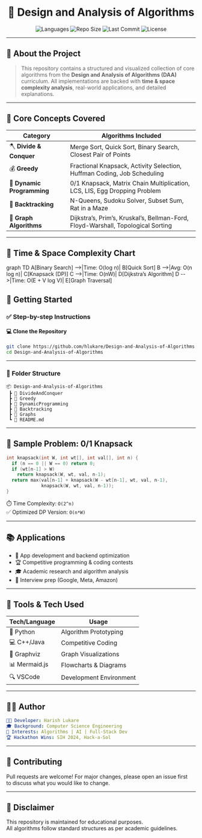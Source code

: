 <h1 align="center">🧠 Design and Analysis of Algorithms</h1>

<p align="center">
  <img src="https://img.shields.io/badge/Language-C++%2FJava%2FPython-blue.svg" alt="Languages">
  <img src="https://img.shields.io/github/repo-size/TechSpectra-Org/Design-and-Analysis-of-Algorithms" alt="Repo Size">
  <img src="https://img.shields.io/github/last-commit/TechSpectra-Org/Design-and-Analysis-of-Algorithms" alt="Last Commit">
  <img src="https://img.shields.io/badge/License-MIT-green.svg" alt="License">
</p>

---

## 🎯 About the Project

> This repository contains a structured and visualized collection of core algorithms from the **Design and Analysis of Algorithms (DAA)** curriculum. All implementations are backed with **time & space complexity analysis**, real-world applications, and detailed explanations.

---

## 🧩 Core Concepts Covered

| Category             | Algorithms Included                                                                 |
|----------------------|-------------------------------------------------------------------------------------|
| 🪓 **Divide & Conquer**   | Merge Sort, Quick Sort, Binary Search, Closest Pair of Points                     |
| 💰 **Greedy**             | Fractional Knapsack, Activity Selection, Huffman Coding, Job Scheduling          |
| 🧠 **Dynamic Programming**| 0/1 Knapsack, Matrix Chain Multiplication, LCS, LIS, Egg Dropping Problem        |
| 🔁 **Backtracking**       | N-Queens, Sudoku Solver, Subset Sum, Rat in a Maze                               |
| 🧭 **Graph Algorithms**   | Dijkstra’s, Prim’s, Kruskal’s, Bellman-Ford, Floyd-Warshall, Topological Sorting |

---

## 🧠 Time & Space Complexity Chart

graph TD
    A[Binary Search] -->|Time: O(log n)| B[Quick Sort]
    B -->|Avg: O(n log n)| C[Knapsack (DP)]
    C -->|Time: O(nW)| D[Dijkstra’s Algorithm]
    D -->|Time: O(E + V log V)| E[Graph Traversal]


## 🚀 Getting Started

### ✅ Step-by-step Instructions

#### 💻 Clone the Repository

```bash
git clone https://github.com/hlukare/Design-and-Analysis-of-Algorithms.git
cd Design-and-Analysis-of-Algorithms
```

---

### 📁 Folder Structure

```plaintext
📦 Design-and-Analysis-of-Algorithms
 ┣ 📂 DivideAndConquer
 ┣ 📂 Greedy
 ┣ 📂 DynamicProgramming
 ┣ 📂 Backtracking
 ┣ 📂 Graphs
 ┗ 📜 README.md
```

---

## 🧪 Sample Problem: 0/1 Knapsack

```cpp
int knapsack(int W, int wt[], int val[], int n) {
  if (n == 0 || W == 0) return 0;
  if (wt[n-1] > W)
    return knapsack(W, wt, val, n-1);
  return max(val[n-1] + knapsack(W - wt[n-1], wt, val, n-1), 
             knapsack(W, wt, val, n-1));
}
```

⏱️ Time Complexity: `O(2^n)`  
✅ Optimized DP Version: `O(n*W)`

---

## 📚 Applications

- 📱 App development and backend optimization
- 🏆 Competitive programming & coding contests
- 🎓 Academic research and algorithm analysis
- 🧠 Interview prep (Google, Meta, Amazon)

---

## 🔧 Tools & Tech Used

| Tech/Language | Usage                   |
|---------------|-------------------------|
| 🐍 Python      | Algorithm Prototyping   |
| 💻 C++/Java     | Competitive Coding      |
| 🧠 Graphviz    | Graph Visualizations    |
| 📊 Mermaid.js | Flowcharts & Diagrams   |
| 🔍 VSCode      | Development Environment |

---

## 🧑‍💻 Author

```yaml
👨‍💻 Developer: Harish Lukare
🎓 Background: Computer Science Engineering
🎯 Interests: Algorithms | AI | Full-Stack Dev
🏆 Hackathon Wins: SIH 2024, Hack-a-Sol
```

---

## 🤝 Contributing

Pull requests are welcome! For major changes, please open an issue first  
to discuss what you would like to change.

---

## 📌 Disclaimer

This repository is maintained for educational purposes.  
All algorithms follow standard structures as per academic guidelines.
